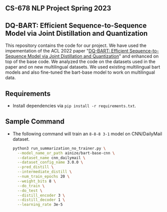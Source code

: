 ## CS-678 NLP Project Spring 2023

## DQ-BART:  Efficient Sequence-to-Sequence Model via Joint Distillation and Quantization

This repository contains the code for our project. We have used the impementation of the ACL 2022 paper "[DQ-BART: Efficient Sequence-to-Sequence Model via Joint Distillation and Quantization](https://arxiv.org/pdf/2203.11239.pdf)" and enhanced on top of the base code. We analyzed the code on the datasets used in the paper and on new multilingual datasets. We used existing multilingual bart models and also fine-tuned the bart-base model to work on multilingual data. 

## Requirements
- Install dependencies via `pip install -r requirements.txt`. 

## Sample Command
- The following command will train an `8-8-8 3-1` model on CNN/DailyMail dataset. 
    ```bash
    python3 run_summarization_no_trainer.py \
      --model_name_or_path ainize/bart-base-cnn \
      --dataset_name cnn_dailymail \
      --dataset_config_name 3.0.0 \
      --pred_distill \
      --intermediate_distill \
      --num_train_epochs 20 \
      --weight_bits 8 \
      --do_train \
      --do_test \
      --distill_encoder 3 \
      --distill_decoder 1 \
      --learning_rate 3e-5 
    ```
